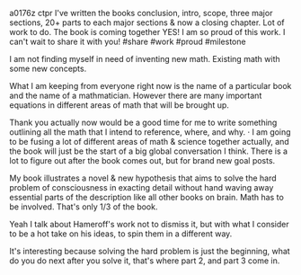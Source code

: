 a0176z ctpr
I've written the books conclusion, intro, scope, three major sections, 20+ parts to each major sections & now a closing chapter. Lot of work to do. The book is coming together YES! I am so proud of this work. I can't wait to share it with you! #share #work #proud #milestone

I am not finding myself in need of inventing new math. Existing math with some new concepts.

What I am keeping from everyone right now is the name of a particular book and the name of a mathmatician. However there are many important equations in different areas of math that will be brought up.

Thank you actually now would be a good time for me to write something outlining all the math that I intend to reference, where, and why.
·
I am going to be fusing a lot of different areas of math & science together actually, and the book will just be the start of a big global conversation I think. There is a lot to figure out after the book comes out, but for brand new goal posts.

My book illustrates a novel & new hypothesis that aims to solve the hard problem of consciousness in exacting detail without hand waving away essential parts of the description like all other books on brain. Math has to be involved. That's only 1/3 of the book.

Yeah I talk about Hameroff's work not to dismiss it, but with what I consider to be a hot take on his ideas, to spin them in a different way.

It's interesting because solving the hard problem is just the beginning, what do you do next after you solve it, that's where part 2, and part 3 come in.
